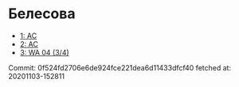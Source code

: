 # Белесова
- [1: AC](1.md)
- [2: AC](2.md)
- [3: WA 04 (3/4)](3.md)

Commit: 0f524fd2706e6de924fce221dea6d11433dfcf40
 fetched at: 20201103-152811
